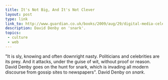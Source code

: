 ```yaml
---
title: It's Not Big, And It's Not Clever
layout: post
type: link
link_to: http://www.guardian.co.uk/books/2009/aug/29/digital-media-celebrity-snark
description: David Denby on 'snark'.
topics:
 - culture
 - web
---
```

"It is sly, knowing and often downright nasty. Politicians and celebrities are its prey. And it attacks, under the guise of wit, without proof or reason. David Denby goes on the hunt for snark, which is invading all modern discourse from gossip sites to newspapers". David Denby on _snark_.